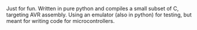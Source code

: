 Just for fun. Written in pure python and compiles a small subset of C, targeting AVR assembly. Using an emulator (also in python) for testing, but meant for writing code for microcontrollers.

